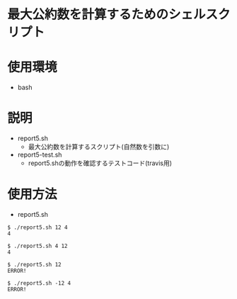 # 最大公約数を計算するためのシェルスクリプト

# 使用環境
- bash

# 説明
- report5.sh
    - 最大公約数を計算するスクリプト(自然数を引数に)
- report5-test.sh
    - report5.shの動作を確認するテストコード(travis用)


# 使用方法
- report5.sh

```
$ ./report5.sh 12 4
4

$ ./report5.sh 4 12
4

$ ./report5.sh 12
ERROR!

$ ./report5.sh -12 4
ERROR!
```